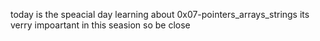 today is the speacial day learning about 0x07-pointers_arrays_strings its verry impoartant in this seasion so be close
